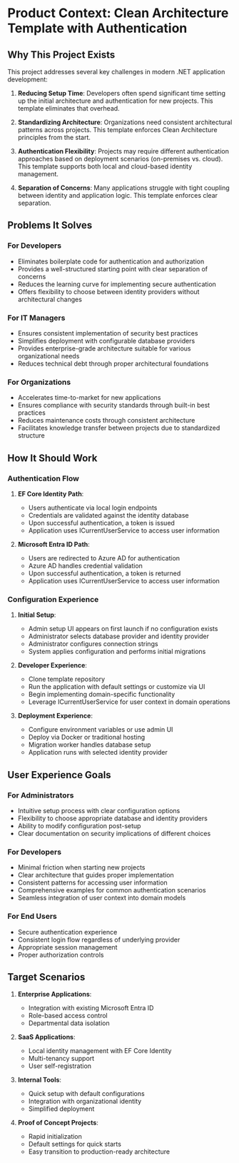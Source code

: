 # Product Context: Clean Architecture Template with Authentication

## Why This Project Exists

This project addresses several key challenges in modern .NET application development:

1. **Reducing Setup Time**: Developers often spend significant time setting up the initial architecture and authentication for new projects. This template eliminates that overhead.

2. **Standardizing Architecture**: Organizations need consistent architectural patterns across projects. This template enforces Clean Architecture principles from the start.

3. **Authentication Flexibility**: Projects may require different authentication approaches based on deployment scenarios (on-premises vs. cloud). This template supports both local and cloud-based identity management.

4. **Separation of Concerns**: Many applications struggle with tight coupling between identity and application logic. This template enforces clear separation.

## Problems It Solves

### For Developers
- Eliminates boilerplate code for authentication and authorization
- Provides a well-structured starting point with clear separation of concerns
- Reduces the learning curve for implementing secure authentication
- Offers flexibility to choose between identity providers without architectural changes

### For IT Managers
- Ensures consistent implementation of security best practices
- Simplifies deployment with configurable database providers
- Provides enterprise-grade architecture suitable for various organizational needs
- Reduces technical debt through proper architectural foundations

### For Organizations
- Accelerates time-to-market for new applications
- Ensures compliance with security standards through built-in best practices
- Reduces maintenance costs through consistent architecture
- Facilitates knowledge transfer between projects due to standardized structure

## How It Should Work

### Authentication Flow

1. **EF Core Identity Path**:
   - Users authenticate via local login endpoints
   - Credentials are validated against the identity database
   - Upon successful authentication, a token is issued
   - Application uses ICurrentUserService to access user information

2. **Microsoft Entra ID Path**:
   - Users are redirected to Azure AD for authentication
   - Azure AD handles credential validation
   - Upon successful authentication, a token is returned
   - Application uses ICurrentUserService to access user information

### Configuration Experience

1. **Initial Setup**:
   - Admin setup UI appears on first launch if no configuration exists
   - Administrator selects database provider and identity provider
   - Administrator configures connection strings
   - System applies configuration and performs initial migrations

2. **Developer Experience**:
   - Clone template repository
   - Run the application with default settings or customize via UI
   - Begin implementing domain-specific functionality
   - Leverage ICurrentUserService for user context in domain operations

3. **Deployment Experience**:
   - Configure environment variables or use admin UI
   - Deploy via Docker or traditional hosting
   - Migration worker handles database setup
   - Application runs with selected identity provider

## User Experience Goals

### For Administrators
- Intuitive setup process with clear configuration options
- Flexibility to choose appropriate database and identity providers
- Ability to modify configuration post-setup
- Clear documentation on security implications of different choices

### For Developers
- Minimal friction when starting new projects
- Clear architecture that guides proper implementation
- Consistent patterns for accessing user information
- Comprehensive examples for common authentication scenarios
- Seamless integration of user context into domain models

### For End Users
- Secure authentication experience
- Consistent login flow regardless of underlying provider
- Appropriate session management
- Proper authorization controls

## Target Scenarios

1. **Enterprise Applications**:
   - Integration with existing Microsoft Entra ID
   - Role-based access control
   - Departmental data isolation

2. **SaaS Applications**:
   - Local identity management with EF Core Identity
   - Multi-tenancy support
   - User self-registration

3. **Internal Tools**:
   - Quick setup with default configurations
   - Integration with organizational identity
   - Simplified deployment

4. **Proof of Concept Projects**:
   - Rapid initialization
   - Default settings for quick starts
   - Easy transition to production-ready architecture
